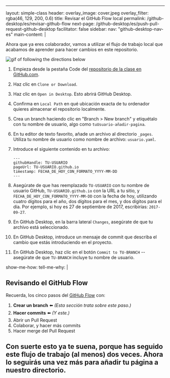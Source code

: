 ---
layout: simple-class
header:
  overlay_image: cover.jpeg
  overlay_filter: rgba(46, 129, 200, 0.6)
title: Revisar el GitHub Flow local
permalink: /github-desktop/es/revisar-github-flow
next-page: /github-desktop/es/push-pull-request-github-desktop
facilitator: false
sidebar:
  nav: "github-desktop-nav-es"
main-content: |

  Ahora que ya eres colaborador, vamos a utilizar el flujo de trabajo local que acabamos de aprender para hacer cambios en este repositorio.

  ![gif of following the directions below](../images/gifs/github-desktop/review-local-workflow.gif)

  1. Empieza desde la pestaña Code del [repositorio de la clase en GitHub.com](https://github.com/githubschool/on-demand-github-pages/).
  1. Haz clic en `Clone or Download`.
  1. Haz clic en `Open in Desktop`. Esto abrirá GitHub Desktop.
  1. Confirma en `Local Path` en qué ubicación exacta de tu ordenador quieres almacenar el repositorio localmente.
  1. Crea un branch haciendo clic en "Branch > New branch" y etiquétalo con tu nombre de usuario, algo como `tuUsuario-añadir-pagina`.
  1. En tu editor de texto favorito, añade un archivo al directorio `_pages`. Utiliza tu nombre de usuario como nombre de archivo: `usuario.yaml`.
  1. Introduce el siguiente contenido en tu archivo:

         ---
         githubHandle: TU-USUARIO
         pageUrl: TU-USUARIO.github.io
         timestamp: FECHA_DE_HOY_CON_FORMATO_YYYY-MM-DD
         ---

  1. Asegúrate de que has reemplazado `TU-USUARIO` con tu nombre de usuario GitHub, `TU-USUARIO.github.io` con la URL a tu sitio, y `FECHA_DE_HOY_CON_FORMATO_YYYY-MM-DD` con la fecha de hoy, utilizando cuatro dígitos para el año, dos dígitos para el mes, y dos dígitos para el día. Por ejemplo, si hoy es 27 de septiembre de 2017, escribirías: `2017-09-27`.
  1. En GitHub Desktop, en la barra lateral `Changes`, asegúrate de que tu archivo está seleccionado.
  1. En GitHub Desktop, introduce un mensaje de commit que describa el cambio que estás introduciendo en el proyecto.
  1. En GitHub Desktop, haz clic en el botón `Commit to TU-BRANCH` -- asegúrate de que `TU-BRANCH` incluye tu nombre de usuario.

show-me-how:
tell-me-why: |

  ## Revisando el GitHub Flow

  Recuerda, los cinco pasos del [GitHub Flow](https://guides.github.com/introduction/flow/) con:

  1. **Crear un branch** :arrow_left: _(Esta sección trata sobre este paso.)_
  1. **Hacer commits** :arrow_left: _(Y este.)_
  1. Abrir un Pull Request
  1. Colaborar, y hacer más commits
  1. Hacer merge del Pull Request

  Con suerte esto ya te suena, porque has seguido este flujo de trabajo (al menos) dos veces. Ahora lo seguirás una vez más para añadir tu página a nuestro directorio.
  ---
